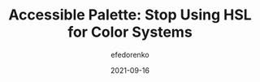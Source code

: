 ---
author: efedorenko
date: 2021-09-16
hidden: true
publisher: wildbit
tags:
  - accessibility
  - css
  - colors
target_url: https://wildbit.com/blog/2021/09/16/accessible-palette-stop-using-hsl-for-color-systems
title: "Accessible Palette: Stop Using HSL for Color Systems"
---